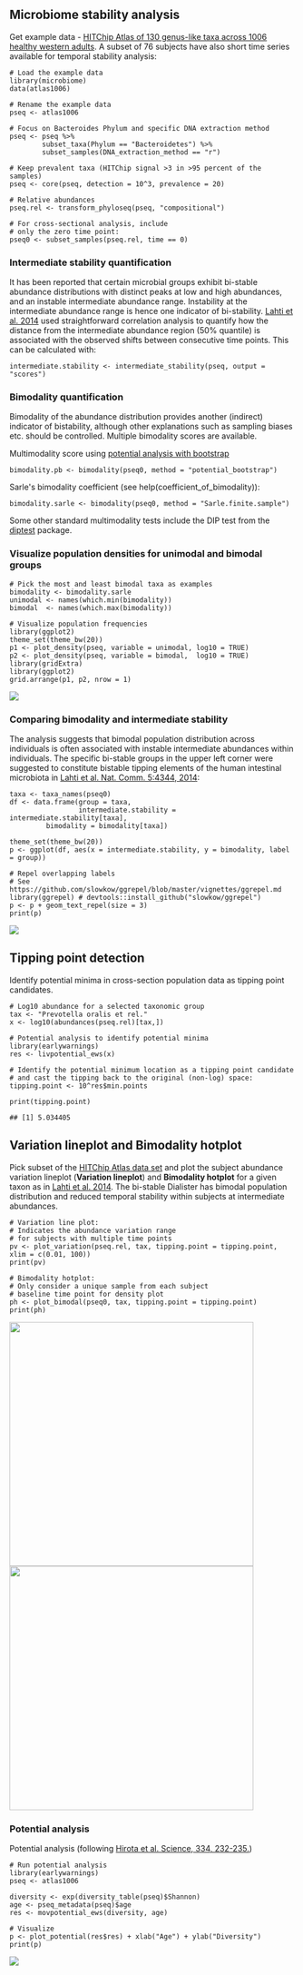 <!--
  %\VignetteEngine{knitr::rmarkdown}
  %\VignetteIndexEntry{microbiome tutorial - stability}
  %\usepackage[utf8]{inputenc}
  %\VignetteEncoding{UTF-8}  
-->
Microbiome stability analysis
-----------------------------

Get example data - [HITChip Atlas of 130 genus-like taxa across 1006
healthy western
adults](http://www.nature.com/ncomms/2014/140708/ncomms5344/full/ncomms5344.html).
A subset of 76 subjects have also short time series available for
temporal stability analysis:

    # Load the example data
    library(microbiome)
    data(atlas1006)

    # Rename the example data
    pseq <- atlas1006

    # Focus on Bacteroides Phylum and specific DNA extraction method
    pseq <- pseq %>%
            subset_taxa(Phylum == "Bacteroidetes") %>%
            subset_samples(DNA_extraction_method == "r")

    # Keep prevalent taxa (HITChip signal >3 in >95 percent of the samples)
    pseq <- core(pseq, detection = 10^3, prevalence = 20)

    # Relative abundances
    pseq.rel <- transform_phyloseq(pseq, "compositional")

    # For cross-sectional analysis, include
    # only the zero time point:
    pseq0 <- subset_samples(pseq.rel, time == 0)

### Intermediate stability quantification

It has been reported that certain microbial groups exhibit bi-stable
abundance distributions with distinct peaks at low and high abundances,
and an instable intermediate abundance range. Instability at the
intermediate abundance range is hence one indicator of bi-stability.
[Lahti et al.
2014](http://www.nature.com/ncomms/2014/140708/ncomms5344/full/ncomms5344.html)
used straightforward correlation analysis to quantify how the distance
from the intermediate abundance region (50% quantile) is associated with
the observed shifts between consecutive time points. This can be
calculated with:

    intermediate.stability <- intermediate_stability(pseq, output = "scores")

### Bimodality quantification

Bimodality of the abundance distribution provides another (indirect)
indicator of bistability, although other explanations such as sampling
biases etc. should be controlled. Multiple bimodality scores are
available.

Multimodality score using [potential analysis with
bootstrap](http://www.nature.com/ncomms/2014/140708/ncomms5344/full/ncomms5344.html)

    bimodality.pb <- bimodality(pseq0, method = "potential_bootstrap")

Sarle's bimodality coefficient (see help(coefficient\_of\_bimodality)):

    bimodality.sarle <- bimodality(pseq0, method = "Sarle.finite.sample")

Some other standard multimodality tests include the DIP test from the
[diptest](https://cran.r-project.org/web/packages/diptest/index.html)
package.

### Visualize population densities for unimodal and bimodal groups

    # Pick the most and least bimodal taxa as examples
    bimodality <- bimodality.sarle
    unimodal <- names(which.min(bimodality))
    bimodal  <- names(which.max(bimodality))

    # Visualize population frequencies
    library(ggplot2)
    theme_set(theme_bw(20))
    p1 <- plot_density(pseq, variable = unimodal, log10 = TRUE) 
    p2 <- plot_density(pseq, variable = bimodal,  log10 = TRUE) 
    library(gridExtra)
    library(ggplot2)
    grid.arrange(p1, p2, nrow = 1)

![](Stability_files/figure-markdown_strict/stability2-1.png)

### Comparing bimodality and intermediate stability

The analysis suggests that bimodal population distribution across
individuals is often associated with instable intermediate abundances
within individuals. The specific bi-stable groups in the upper left
corner were suggested to constitute bistable tipping elements of the
human intestinal microbiota in [Lahti et al. Nat. Comm. 5:4344,
2014](http://www.nature.com/ncomms/2014/140708/ncomms5344/full/ncomms5344.html):

    taxa <- taxa_names(pseq0)
    df <- data.frame(group = taxa,
                     intermediate.stability = intermediate.stability[taxa],
             bimodality = bimodality[taxa])

    theme_set(theme_bw(20))
    p <- ggplot(df, aes(x = intermediate.stability, y = bimodality, label = group))

    # Repel overlapping labels
    # See https://github.com/slowkow/ggrepel/blob/master/vignettes/ggrepel.md
    library(ggrepel) # devtools::install_github("slowkow/ggrepel")
    p <- p + geom_text_repel(size = 3)
    print(p)

![](Stability_files/figure-markdown_strict/bimodalitybistability-1.png)

Tipping point detection
-----------------------

Identify potential minima in cross-section population data as tipping
point candidates.

    # Log10 abundance for a selected taxonomic group
    tax <- "Prevotella oralis et rel."
    x <- log10(abundances(pseq.rel)[tax,])

    # Potential analysis to identify potential minima
    library(earlywarnings)
    res <- livpotential_ews(x)

    # Identify the potential minimum location as a tipping point candidate
    # and cast the tipping back to the original (non-log) space:
    tipping.point <- 10^res$min.points

    print(tipping.point)

    ## [1] 5.034405

Variation lineplot and Bimodality hotplot
-----------------------------------------

Pick subset of the [HITChip Atlas data
set](http://doi.org/10.5061/dryad.pk75d) and plot the subject abundance
variation lineplot (**Variation lineplot**) and **Bimodality hotplot**
for a given taxon as in [Lahti et al.
2014](http://www.nature.com/ncomms/2014/140708/ncomms5344/full/ncomms5344.html).
The bi-stable Dialister has bimodal population distribution and reduced
temporal stability within subjects at intermediate abundances.

    # Variation line plot:
    # Indicates the abundance variation range
    # for subjects with multiple time points
    pv <- plot_variation(pseq.rel, tax, tipping.point = tipping.point, xlim = c(0.01, 100))
    print(pv)

    # Bimodality hotplot:
    # Only consider a unique sample from each subject
    # baseline time point for density plot
    ph <- plot_bimodal(pseq0, tax, tipping.point = tipping.point)
    print(ph)

<img src="Stability_files/figure-markdown_strict/stability-variationplot-1.png" width="430px" /><img src="Stability_files/figure-markdown_strict/stability-variationplot-2.png" width="430px" />

### Potential analysis

Potential analysis (following [Hirota et al. Science, 334,
232-235.](http://www.sciencemag.org/content/334/6053/232.long))

    # Run potential analysis
    library(earlywarnings)
    pseq <- atlas1006

    diversity <- exp(diversity_table(pseq)$Shannon)
    age <- pseq_metadata(pseq)$age
    res <- movpotential_ews(diversity, age)

    # Visualize
    p <- plot_potential(res$res) + xlab("Age") + ylab("Diversity")
    print(p)

![](Stability_files/figure-markdown_strict/movpotential-1.png)
